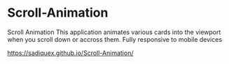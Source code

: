# Scroll-Animation
Scroll Animation
This application animates various cards into the viewport when you scroll down or accross them.
Fully responsive to mobile devices
<!-- 
-HTML
-CSS
-Javascript
 -->
https://sadiquex.github.io/Scroll-Animation/
